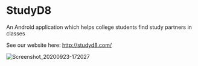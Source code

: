# StudyD8 
An Android application which helps college students find study partners in classes

See our website here: http://studyd8.com/


![Screenshot_20200923-172027](https://user-images.githubusercontent.com/53447905/94087034-8c256d80-fdc1-11ea-9cea-5e854502fb21.png)
